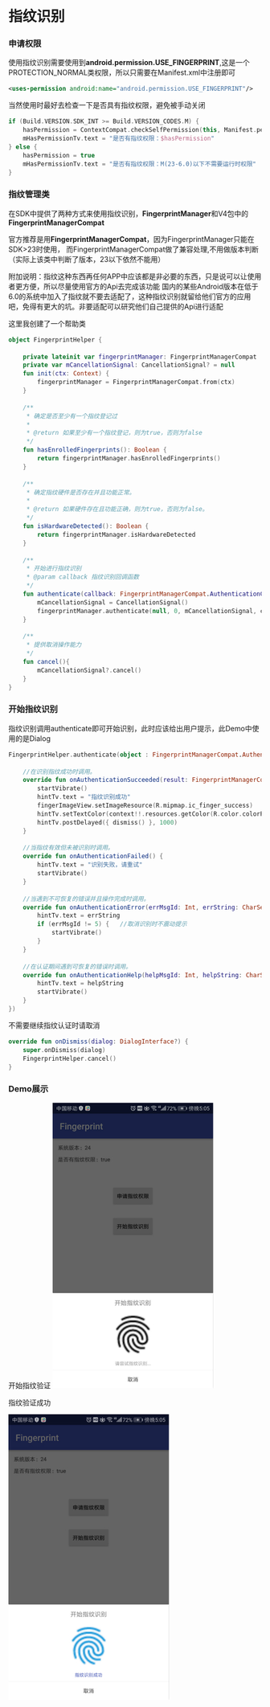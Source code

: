 # 指纹识别

### 申请权限
使用指纹识别需要使用到**android.permission.USE_FINGERPRINT**,这是一个PROTECTION_NORMAL类权限，所以只需要在Manifest.xml中注册即可
```xml
<uses-permission android:name="android.permission.USE_FINGERPRINT"/>
```
当然使用时最好去检查一下是否具有指纹权限，避免被手动关闭
```kotlin
if (Build.VERSION.SDK_INT >= Build.VERSION_CODES.M) {
    hasPermission = ContextCompat.checkSelfPermission(this, Manifest.permission.USE_FINGERPRINT) == PackageManager.PERMISSION_GRANTED
    mHasPermissionTv.text = "是否有指纹权限：$hasPermission"
} else {
    hasPermission = true
    mHasPermissionTv.text = "是否有指纹权限：M(23-6.0)以下不需要运行时权限"
}
```

### 指纹管理类
在SDK中提供了两种方式来使用指纹识别，**FingerprintManager**和V4包中的**FingerprintManagerCompat**

官方推荐是用**FingerprintManagerCompat**，因为FingerprintManager只能在SDK>23时使用，
而FingerprintManagerCompat做了兼容处理,不用做版本判断（实际上该类中判断了版本，23以下依然不能用）

附加说明：指纹这种东西再任何APP中应该都是非必要的东西，只是说可以让使用者更方便，所以尽量使用官方的Api去完成该功能
国内的某些Android版本在低于6.0的系统中加入了指纹就不要去适配了，这种指纹识别就留给他们官方的应用吧，免得有更大的坑。非要适配可以研究他们自己提供的Api进行适配

这里我创建了一个帮助类
```kotlin
object FingerprintHelper {

    private lateinit var fingerprintManager: FingerprintManagerCompat
    private var mCancellationSignal: CancellationSignal? = null
    fun init(ctx: Context) {
        fingerprintManager = FingerprintManagerCompat.from(ctx)
    }

    /**
     * 确定是否至少有一个指纹登记过
     *
     * @return 如果至少有一个指纹登记，则为true，否则为false
     */
    fun hasEnrolledFingerprints(): Boolean {
        return fingerprintManager.hasEnrolledFingerprints()
    }

    /**
     * 确定指纹硬件是否存在并且功能正常。
     *
     * @return 如果硬件存在且功能正确，则为true，否则为false。
     */
    fun isHardwareDetected(): Boolean {
        return fingerprintManager.isHardwareDetected
    }

    /**
     * 开始进行指纹识别
     * @param callback 指纹识别回调函数
     */
    fun authenticate(callback: FingerprintManagerCompat.AuthenticationCallback) {
        mCancellationSignal = CancellationSignal()
        fingerprintManager.authenticate(null, 0, mCancellationSignal, callback, null)
    }

    /**
     * 提供取消操作能力
     */
    fun cancel(){
        mCancellationSignal?.cancel()
    }
}
```
### 开始指纹识别
指纹识别调用authenticate即可开始识别，此时应该给出用户提示，此Demo中使用的是Dialog
```kotlin
FingerprintHelper.authenticate(object : FingerprintManagerCompat.AuthenticationCallback() {

    //在识别指纹成功时调用。
    override fun onAuthenticationSucceeded(result: FingerprintManagerCompat.AuthenticationResult?) {
        startVibrate()
        hintTv.text = "指纹识别成功"
        fingerImageView.setImageResource(R.mipmap.ic_finger_success)
        hintTv.setTextColor(context!!.resources.getColor(R.color.colorPrimary))
        hintTv.postDelayed({ dismiss() }, 1000)
    }

    //当指纹有效但未被识别时调用。
    override fun onAuthenticationFailed() {
        hintTv.text = "识别失败，请重试"
        startVibrate()
    }

    //当遇到不可恢复的错误并且操作完成时调用。
    override fun onAuthenticationError(errMsgId: Int, errString: CharSequence?) {
        hintTv.text = errString
        if (errMsgId != 5) {   //取消识别时不震动提示
            startVibrate()
        }
    }

    //在认证期间遇到可恢复的错误时调用。
    override fun onAuthenticationHelp(helpMsgId: Int, helpString: CharSequence?) {
        hintTv.text = helpString
        startVibrate()
    }
})
```
不需要继续指纹认证时请取消
```kotlin
override fun onDismiss(dialog: DialogInterface?) {
    super.onDismiss(dialog)
    FingerprintHelper.cancel()
}
```
### Demo展示
开始指纹验证
 ![1.jpg](https://github.com/leiyun1993/Fingerprint/raw/master/screenshot/1.jpg)

指纹验证成功

 ![2.jpg](https://github.com/leiyun1993/Fingerprint/raw/master/screenshot/2.jpg)
